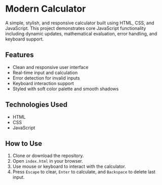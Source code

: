 # Modern Calculator

A simple, stylish, and responsive calculator built using HTML, CSS, and JavaScript. This project demonstrates core JavaScript functionality including dynamic updates, mathematical evaluation, error handling, and keyboard support.

## Features

- Clean and responsive user interface
- Real-time input and calculation
- Error detection for invalid inputs
- Keyboard interaction support
- Styled with soft color palette and smooth shadows

## Technologies Used

- HTML
- CSS
- JavaScript

## How to Use

1. Clone or download the repository.
2. Open `index.html` in your browser.
3. Use mouse or keyboard to interact with the calculator.
4. Press `Escape` to clear, `Enter` to calculate, and `Backspace` to delete last input.
